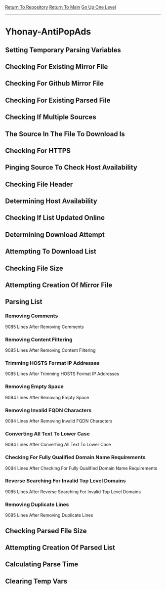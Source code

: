 [Return To Repository](https://github.com/deathbybandaid/piholeparser/)
[Return To Main](https://github.com/deathbybandaid/piholeparser/blob/master/RecentRunLogs/Mainlog.md)
[Go Up One Level](https://github.com/deathbybandaid/piholeparser/blob/master/RecentRunLogs/TopLevelScripts/30-Processing-External-Blacklists.md)
____________________________________
# Yhonay-AntiPopAds
## Setting Temporary Parsing Variables
## Checking For Existing Mirror File
## Checking For Github Mirror File
## Checking For Existing Parsed File
## Checking If Multiple Sources
## The Source In The File To Download Is
## Checking For HTTPS
## Pinging Source To Check Host Availability
## Checking File Header
## Determining Host Availability
## Checking If List Updated Online
## Determining Download Attempt
## Attempting To Download List
## Checking File Size
## Attempting Creation Of Mirror File
## Parsing List
### Removing Comments
9085 Lines After Removing Comments
### Removing Content Filtering
9085 Lines After Removing Content Filtering
### Trimming HOSTS Format IP Addresses
9085 Lines After Trimming HOSTS Format IP Addresses
### Removing Empty Space
9084 Lines After Removing Empty Space
### Removing Invalid FQDN Characters
9084 Lines After Removing Invalid FQDN Characters
### Converting All Text To Lower Case
9084 Lines After Converting All Text To Lower Case
### Checking For Fully Qualified Domain Name Requirements
9084 Lines After Checking For Fully Qualified Domain Name Requirements
### Reverse Searching For Invalid Top Level Domains
9085 Lines After Reverse Searching For Invalid Top Level Domains
### Removing Duplicate Lines
9085 Lines After Removing Duplicate Lines
## Checking Parsed File Size
## Attempting Creation Of Parsed List
## Calculating Parse Time
## Clearing Temp Vars
